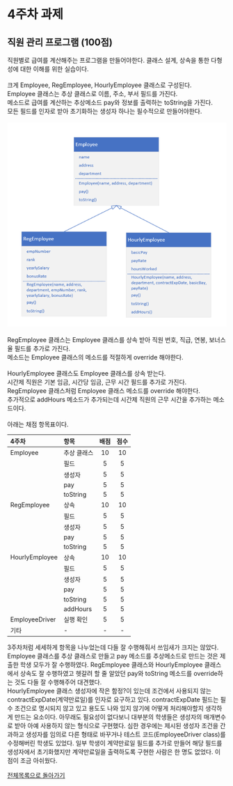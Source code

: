 # 4주차 과제
## 직원 관리 프로그램 (100점)
직원별로 급여를 계산해주는 프로그램을 만들어야한다.
클래스 설계, 상속을 통한 다형성에 대한 이해를 위한 실습이다.  
<br>
크게 Employee, RegEmployee, HourlyEmployee 클래스로 구성된다.  
Employee 클래스는 추상 클래스로 이름, 주소, 부서 필드를 가진다.  
메소드로 급여를 계산하는 추상메소드 pay와 정보를 출력하는 toString을 가진다.  
모든 필드를 인자로 받아 초기화하는 생성자 하나는 필수적으로 만들어야한다.  
<br>
![클래스](./img/class.png)
<br>  
RegEmployee 클래스는 Employee 클래스를 상속 받아 
직원 번호, 직급, 연봉, 보너스율 필드를 추가로 가진다.  
메소드는 Employee 클래스의 메소드를 적절하게 override 해야한다.  
<br>
HourlyEmployee 클래스도 Employee 클래스를 상속 받는다.  
시간제 직원은 기본 임금, 시간당 임금, 근무 시간 필드를 추가로 가진다.  
RegEmployee 클래스처럼 Employee 클래스 메소드를 override 해야한다.  
추가적으로 addHours 메소드가 추가되는데 시간제 직원의 근무 시간을 추가하는 메소드이다.  
<br>
아래는 채점 항목표이다.

| 4주차          |     항목    | 배점 | 점수 |
|:---------------|:-----------|:----:|:----:|
|    Employee    | 추상 클래스 |   10 |   10 |
|                | 필드        |    5 |    5 |
|                | 생성자      |    5 |    5 |
|                | pay         |    5 |    5 |
|                | toString    |    5 |    5 |
|   RegEmployee  | 상속        |   10 |   10 |
|                | 필드        |    5 |    5 |
|                | 생성자      |    5 |    5 |
|                | pay         |    5 |    5 |
|                | toString    |    5 |    5 |
| HourlyEmployee | 상속        |   10 |   10 |
|                | 필드        |    5 |    5 |
|                | 생성자      |    5 |    5 |
|                | pay         |    5 |    5 |
|                | toString    |    5 |    5 |
|                | addHours    |    5 |    5 |
| EmployeeDriver | 실행 확인   |    5 |    5 |
|      기타      | -          |   - |   - |
  
3주차처럼 세세하게 항목을 나누었는데 다들 잘 수행해줘서 쓰임새가 크지는 않았다. 
<br>
Employee 클래스를 추상 클래스로 만들고 pay 메소드를 추상메소드로 만드는 것은 
제출한 학생 모두가 잘 수행하였다. RegEmployee 클래스와 HourlyEmployee 클래스에서 
상속도 잘 수행하였고 헷갈려 할 줄 알았던 pay와 toString 메소드를 override하는 것도 
다들 잘 수행해주어 대견했다.  
HourlyEmployee 클래스 생성자에 작은 함정?이 있는데 조건에서 사용되지 않는 contractExpDate(계약만료일)를 
인자로 요구하고 있다. contractExpDate 필드는 필수 조건으로 명시되지 않고 있고 용도도 나와 있지 않기에 
어떻게 처리해야할지 생각하게 만드는 요소이다. 아무래도 필요성이 없다보니 
대부분의 학생들은 생성자의 매개변수로 받아 아예 사용하지 않는 형식으로 구현했다. 
심한 경우에는 제시된 생성자 조건을 간과하고 생성자를 임의로 다른 형태로 바꾸거나 테스트 코드(EmployeeDriver class)를 수정해버린 학생도 있었다. 
일부 학생이 계약만료일 필드를 추가로 만들어 해당 필드를 생성자에서 초기화했지만 
계약만료일을 출력하도록 구현한 사람은 한 명도 없었다. 이 점이 조금 아쉬웠다.

[전체목록으로 돌아가기](./../../../)